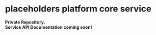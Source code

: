 # placeholders platform core service
**Private Repository.** \
**Service API Documentation coming soon!**